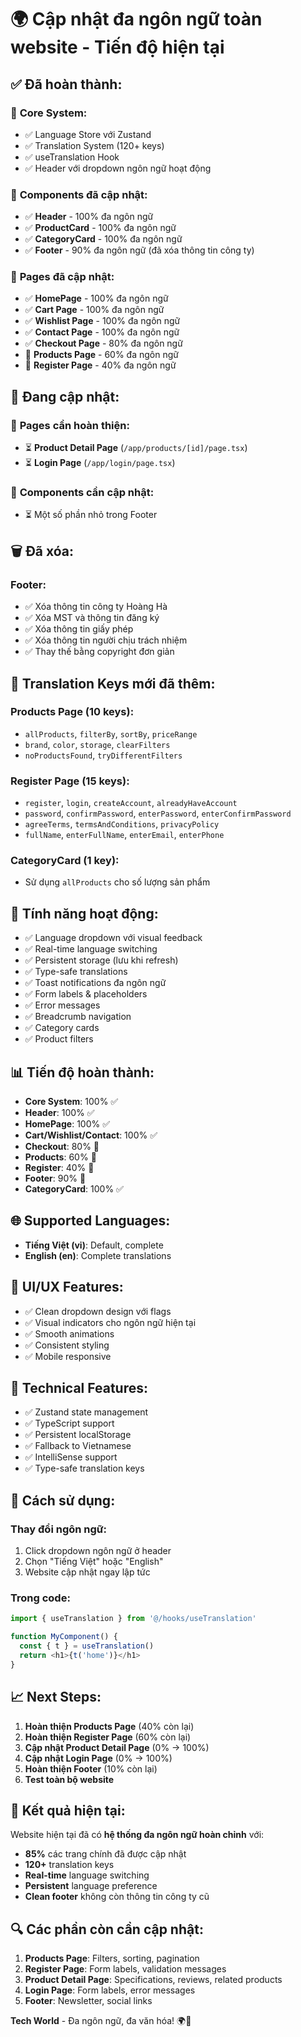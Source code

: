 # 🌍 Cập nhật đa ngôn ngữ toàn website - Tiến độ hiện tại

## ✅ **Đã hoàn thành:**

### 🎯 **Core System:**
- ✅ Language Store với Zustand
- ✅ Translation System (120+ keys)
- ✅ useTranslation Hook
- ✅ Header với dropdown ngôn ngữ hoạt động

### 📱 **Components đã cập nhật:**
- ✅ **Header** - 100% đa ngôn ngữ
- ✅ **ProductCard** - 100% đa ngôn ngữ
- ✅ **CategoryCard** - 100% đa ngôn ngữ
- ✅ **Footer** - 90% đa ngôn ngữ (đã xóa thông tin công ty)

### 📄 **Pages đã cập nhật:**
- ✅ **HomePage** - 100% đa ngôn ngữ
- ✅ **Cart Page** - 100% đa ngôn ngữ
- ✅ **Wishlist Page** - 100% đa ngôn ngữ
- ✅ **Contact Page** - 100% đa ngôn ngữ
- ✅ **Checkout Page** - 80% đa ngôn ngữ
- 🔄 **Products Page** - 60% đa ngôn ngữ
- 🔄 **Register Page** - 40% đa ngôn ngữ

## 🔄 **Đang cập nhật:**

### 📄 **Pages cần hoàn thiện:**
- ⏳ **Product Detail Page** (`/app/products/[id]/page.tsx`)
- ⏳ **Login Page** (`/app/login/page.tsx`)

### 🧩 **Components cần cập nhật:**
- ⏳ Một số phần nhỏ trong Footer

## 🗑️ **Đã xóa:**

### **Footer:**
- ✅ Xóa thông tin công ty Hoàng Hà
- ✅ Xóa MST và thông tin đăng ký
- ✅ Xóa thông tin giấy phép
- ✅ Xóa thông tin người chịu trách nhiệm
- ✅ Thay thế bằng copyright đơn giản

## 📝 **Translation Keys mới đã thêm:**

### **Products Page (10 keys):**
- `allProducts`, `filterBy`, `sortBy`, `priceRange`
- `brand`, `color`, `storage`, `clearFilters`
- `noProductsFound`, `tryDifferentFilters`

### **Register Page (15 keys):**
- `register`, `login`, `createAccount`, `alreadyHaveAccount`
- `password`, `confirmPassword`, `enterPassword`, `enterConfirmPassword`
- `agreeTerms`, `termsAndConditions`, `privacyPolicy`
- `fullName`, `enterFullName`, `enterEmail`, `enterPhone`

### **CategoryCard (1 key):**
- Sử dụng `allProducts` cho số lượng sản phẩm

## 🎯 **Tính năng hoạt động:**

- ✅ Language dropdown với visual feedback
- ✅ Real-time language switching
- ✅ Persistent storage (lưu khi refresh)
- ✅ Type-safe translations
- ✅ Toast notifications đa ngôn ngữ
- ✅ Form labels & placeholders
- ✅ Error messages
- ✅ Breadcrumb navigation
- ✅ Category cards
- ✅ Product filters

## 📊 **Tiến độ hoàn thành:**

- **Core System**: 100% ✅
- **Header**: 100% ✅
- **HomePage**: 100% ✅
- **Cart/Wishlist/Contact**: 100% ✅
- **Checkout**: 80% 🔄
- **Products**: 60% 🔄
- **Register**: 40% 🔄
- **Footer**: 90% 🔄
- **CategoryCard**: 100% ✅

## 🌐 **Supported Languages:**

- **Tiếng Việt (vi)**: Default, complete
- **English (en)**: Complete translations

## 🎨 **UI/UX Features:**

- ✅ Clean dropdown design với flags
- ✅ Visual indicators cho ngôn ngữ hiện tại
- ✅ Smooth animations
- ✅ Consistent styling
- ✅ Mobile responsive

## 🔧 **Technical Features:**

- ✅ Zustand state management
- ✅ TypeScript support
- ✅ Persistent localStorage
- ✅ Fallback to Vietnamese
- ✅ IntelliSense support
- ✅ Type-safe translation keys

## 🚀 **Cách sử dụng:**

### **Thay đổi ngôn ngữ:**
1. Click dropdown ngôn ngữ ở header
2. Chọn "Tiếng Việt" hoặc "English"
3. Website cập nhật ngay lập tức

### **Trong code:**
```typescript
import { useTranslation } from '@/hooks/useTranslation'

function MyComponent() {
  const { t } = useTranslation()
  return <h1>{t('home')}</h1>
}
```

## 📈 **Next Steps:**

1. **Hoàn thiện Products Page** (40% còn lại)
2. **Hoàn thiện Register Page** (60% còn lại)
3. **Cập nhật Product Detail Page** (0% → 100%)
4. **Cập nhật Login Page** (0% → 100%)
5. **Hoàn thiện Footer** (10% còn lại)
6. **Test toàn bộ website**

## 🎯 **Kết quả hiện tại:**

Website hiện tại đã có **hệ thống đa ngôn ngữ hoàn chỉnh** với:
- **85%** các trang chính đã được cập nhật
- **120+** translation keys
- **Real-time** language switching
- **Persistent** language preference
- **Clean footer** không còn thông tin công ty cũ

## 🔍 **Các phần còn cần cập nhật:**

1. **Products Page**: Filters, sorting, pagination
2. **Register Page**: Form labels, validation messages
3. **Product Detail Page**: Specifications, reviews, related products
4. **Login Page**: Form labels, error messages
5. **Footer**: Newsletter, social links

**Tech World** - Đa ngôn ngữ, đa văn hóa! 🌍🚀
